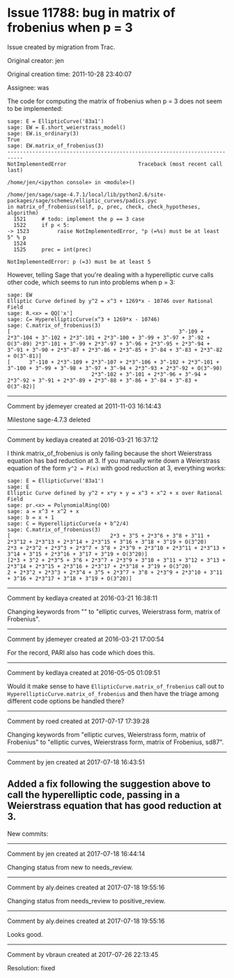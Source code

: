 # Issue 11788: bug in matrix of frobenius when p = 3

Issue created by migration from Trac.

Original creator: jen

Original creation time: 2011-10-28 23:40:07

Assignee: was

The code for computing the matrix of frobenius when p = 3 does not seem to be implemented:


```
sage: E = EllipticCurve('83a1')
sage: EW = E.short_weierstrass_model()
sage: EW.is_ordinary(3)
True
sage: EW.matrix_of_frobenius(3)
---------------------------------------------------------------------------
NotImplementedError                       Traceback (most recent call last)

/home/jen/<ipython console> in <module>()

/home/jen/sage/sage-4.7.1/local/lib/python2.6/site-packages/sage/schemes/elliptic_curves/padics.pyc
in matrix_of_frobenius(self, p, prec, check, check_hypotheses,
algorithm)
  1521     # todo: implement the p == 3 case
  1522     if p < 5:
-> 1523         raise NotImplementedError, "p (=%s) must be at least 5" % p
  1524
  1525     prec = int(prec)

NotImplementedError: p (=3) must be at least 5
```


However, telling Sage that you're dealing with a hyperelliptic curve calls other code, which seems to run into problems when p = 3:


```
sage: EW
Elliptic Curve defined by y^2 = x^3 + 1269*x - 10746 over Rational Field
sage: R.<x> = QQ['x']
sage: C= HyperellipticCurve(x^3 + 1269*x - 10746)
sage: C.matrix_of_frobenius(3)
[                                                      3^-109 +
2*3^-104 + 3^-102 + 2*3^-101 + 2*3^-100 + 3^-99 + 3^-97 + 3^-92 +
O(3^-89) 2*3^-101 + 3^-99 + 2*3^-97 + 3^-96 + 2*3^-95 + 2*3^-94 +
3^-91 + 3^-90 + 2*3^-87 + 2*3^-86 + 2*3^-85 + 3^-84 + 3^-83 + 2*3^-82
+ O(3^-81)]
[      3^-110 + 2*3^-109 + 2*3^-107 + 2*3^-106 + 3^-102 + 2*3^-101 +
3^-100 + 3^-99 + 3^-98 + 3^-97 + 3^-94 + 2*3^-93 + 2*3^-92 + O(3^-90)
                           2*3^-102 + 3^-101 + 2*3^-96 + 3^-94 +
2*3^-92 + 3^-91 + 2*3^-89 + 2*3^-88 + 3^-86 + 3^-84 + 3^-83 +
O(3^-82)]
```



---

Comment by jdemeyer created at 2011-11-03 16:14:43

Milestone sage-4.7.3 deleted


---

Comment by kedlaya created at 2016-03-21 16:37:12

I think matrix_of_frobenius is only failing because the short Weierstrass equation has bad reduction at 3. If you manually write down a Weierstrass equation of the form `y^2 = P(x)` with good reduction at 3, everything works:

```
sage: E = EllipticCurve('83a1')
sage: E
Elliptic Curve defined by y^2 + x*y + y = x^3 + x^2 + x over Rational Field
sage: pr.<x> = PolynomialRing(QQ)
sage: a = x^3 + x^2 + x
sage: b = x + 1
sage: C = HyperellipticCurve(a + b^2/4)
sage: C.matrix_of_frobenius(3)
[                                2*3 + 3^5 + 2*3^6 + 3^8 + 3^11 + 2*3^12 + 2*3^13 + 2*3^14 + 2*3^15 + 3^16 + 3^18 + 3^19 + O(3^20)               2*3 + 2*3^2 + 2*3^3 + 2*3^7 + 3^8 + 2*3^9 + 2*3^10 + 2*3^11 + 2*3^13 + 3^14 + 3^15 + 2*3^16 + 3^17 + 3^19 + O(3^20)]
[2*3 + 3^2 + 2*3^5 + 3^6 + 2*3^7 + 2*3^9 + 3^10 + 3^11 + 3^12 + 3^13 + 2*3^14 + 2*3^15 + 2*3^16 + 2*3^17 + 2*3^18 + 3^19 + O(3^20)                     2 + 2*3^2 + 2*3^3 + 2*3^4 + 3^5 + 2*3^7 + 3^8 + 2*3^9 + 2*3^10 + 3^11 + 3^16 + 2*3^17 + 3^18 + 3^19 + O(3^20)]
```



---

Comment by kedlaya created at 2016-03-21 16:38:11

Changing keywords from "" to "elliptic curves, Weierstrass form, matrix of Frobenius".


---

Comment by jdemeyer created at 2016-03-21 17:00:54

For the record, PARI also has code which does this.


---

Comment by kedlaya created at 2016-05-05 01:09:51

Would it make sense to have `EllipticCurve.matrix_of_frobenius` call out to `HyperellipticCurve.matrix_of_frobenius` and then have the triage among different code options be handled there?


---

Comment by roed created at 2017-07-17 17:39:28

Changing keywords from "elliptic curves, Weierstrass form, matrix of Frobenius" to "elliptic curves, Weierstrass form, matrix of Frobenius, sd87".


---

Comment by jen created at 2017-07-18 16:43:51

Added a fix following the suggestion above to call the hyperelliptic code, passing in a Weierstrass equation that has good reduction at 3.
----
New commits:


---

Comment by jen created at 2017-07-18 16:44:14

Changing status from new to needs_review.


---

Comment by aly.deines created at 2017-07-18 19:55:16

Changing status from needs_review to positive_review.


---

Comment by aly.deines created at 2017-07-18 19:55:16

Looks good.


---

Comment by vbraun created at 2017-07-26 22:13:45

Resolution: fixed
